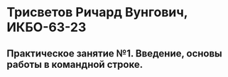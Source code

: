 # Трисветов Ричард Вунгович, ИКБО-63-23
## Практическое занятие №1. Введение, основы работы в командной строке.
